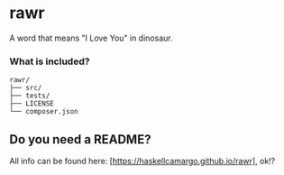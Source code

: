 # rawr
A word that means "I Love You" in dinosaur.

### What is included?

```
rawr/
├── src/
├── tests/
├── LICENSE
└── composer.json
```


## Do you need a README?

All info can be found here: [https://haskellcamargo.github.io/rawr], ok!?
